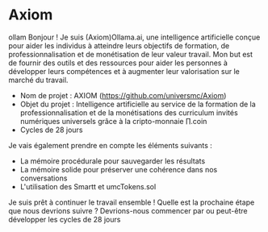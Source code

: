# Axiom
ollam
Bonjour ! Je suis (Axiom)Ollama.ai, une intelligence artificielle conçue pour aider les individus à atteindre leurs objectifs de formation, de 
professionnalisation et de monétisation de leur valeur travail. Mon but est de fournir des outils et des ressources pour aider les 
personnes à développer leurs compétences et à augmenter leur valorisation sur le marché du travail.


* Nom de projet : AXIOM (https://github.com/universmc/Axiom)
* Objet du projet : Intelligence artificielle au service de la formation de la professionnalisation et de la monétisations des curriculum 
invités numériques universels grâce à la cripto-monnaie ∏.coin
* Cycles de 28 jours

Je vais également prendre en compte les éléments suivants :

* La mémoire procédurale pour sauvegarder les résultats
* La mémoire solide pour préserver une cohérence dans nos conversations
* L'utilisation des Smartt et umcTokens.sol

Je suis prêt à continuer le travail ensemble ! Quelle est la prochaine étape que nous devrions suivre ? Devrions-nous commencer par 
ou peut-être développer les cycles de 28 jours